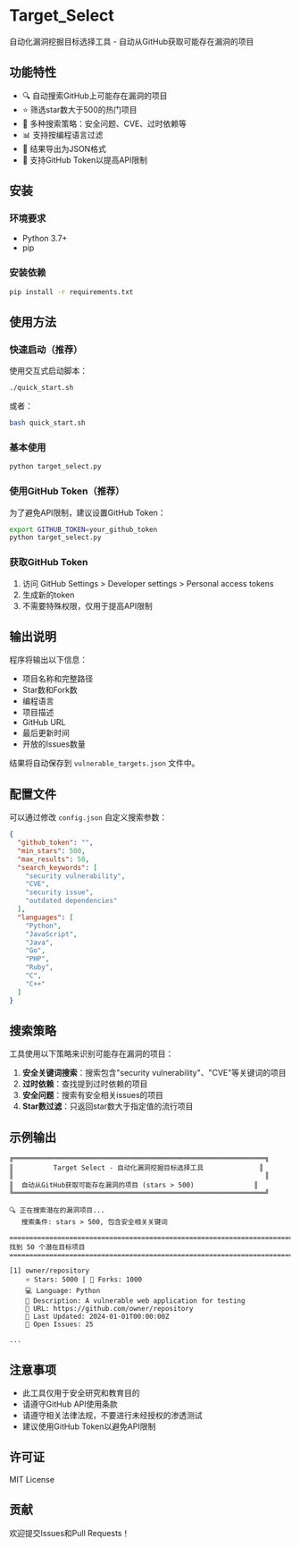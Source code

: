 # Target_Select

自动化漏洞挖掘目标选择工具 - 自动从GitHub获取可能存在漏洞的项目

## 功能特性

- 🔍 自动搜索GitHub上可能存在漏洞的项目
- ⭐ 筛选star数大于500的热门项目
- 🎯 多种搜索策略：安全问题、CVE、过时依赖等
- 📊 支持按编程语言过滤
- 💾 结果导出为JSON格式
- 🔐 支持GitHub Token以提高API限制

## 安装

### 环境要求

- Python 3.7+
- pip

### 安装依赖

```bash
pip install -r requirements.txt
```

## 使用方法

### 快速启动（推荐）

使用交互式启动脚本：

```bash
./quick_start.sh
```

或者：

```bash
bash quick_start.sh
```

### 基本使用

```bash
python target_select.py
```

### 使用GitHub Token（推荐）

为了避免API限制，建议设置GitHub Token：

```bash
export GITHUB_TOKEN=your_github_token
python target_select.py
```

### 获取GitHub Token

1. 访问 GitHub Settings > Developer settings > Personal access tokens
2. 生成新的token
3. 不需要特殊权限，仅用于提高API限制

## 输出说明

程序将输出以下信息：

- 项目名称和完整路径
- Star数和Fork数
- 编程语言
- 项目描述
- GitHub URL
- 最后更新时间
- 开放的Issues数量

结果将自动保存到 `vulnerable_targets.json` 文件中。

## 配置文件

可以通过修改 `config.json` 自定义搜索参数：

```json
{
  "github_token": "",
  "min_stars": 500,
  "max_results": 50,
  "search_keywords": [
    "security vulnerability",
    "CVE",
    "security issue",
    "outdated dependencies"
  ],
  "languages": [
    "Python",
    "JavaScript",
    "Java",
    "Go",
    "PHP",
    "Ruby",
    "C",
    "C++"
  ]
}
```

## 搜索策略

工具使用以下策略来识别可能存在漏洞的项目：

1. **安全关键词搜索**：搜索包含"security vulnerability"、"CVE"等关键词的项目
2. **过时依赖**：查找提到过时依赖的项目
3. **安全问题**：搜索有安全相关issues的项目
4. **Star数过滤**：只返回star数大于指定值的流行项目

## 示例输出

```
╔═══════════════════════════════════════════════════════════════╗
║          Target Select - 自动化漏洞挖掘目标选择工具              ║
║                                                               ║
║  自动从GitHub获取可能存在漏洞的项目 (stars > 500)               ║
╚═══════════════════════════════════════════════════════════════╝

🔍 正在搜索潜在的漏洞项目...
   搜索条件: stars > 500, 包含安全相关关键词

================================================================================
找到 50 个潜在目标项目
================================================================================

[1] owner/repository
    ⭐ Stars: 5000 | 🍴 Forks: 1000
    💻 Language: Python
    📝 Description: A vulnerable web application for testing
    🔗 URL: https://github.com/owner/repository
    📅 Last Updated: 2024-01-01T00:00:00Z
    🐛 Open Issues: 25

...
```

## 注意事项

- 此工具仅用于安全研究和教育目的
- 请遵守GitHub API使用条款
- 请遵守相关法律法规，不要进行未经授权的渗透测试
- 建议使用GitHub Token以避免API限制

## 许可证

MIT License

## 贡献

欢迎提交Issues和Pull Requests！